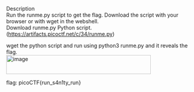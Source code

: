 Description<br>
Run the runme.py script to get the flag. Download the script with your browser or with wget in the webshell. <br>
Download runme.py Python script. (https://artifacts.picoctf.net/c/34/runme.py)<br>

wget the python script and run using python3 runme.py and it reveals the flag.<br>
<img width="386" height="51" alt="image" src="https://github.com/user-attachments/assets/d2fbbde0-9f5f-4e57-87f6-871e27c6e4c9" /><br>

flag: picoCTF{run_s4n1ty_run}
